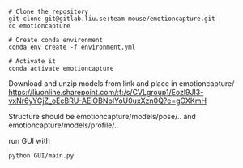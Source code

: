     # Clone the repository
    git clone git@gitlab.liu.se:team-mouse/emotioncapture.git
    cd emotioncapture

    # Create conda environment
    conda env create -f environment.yml

    # Activate it
    conda activate emotioncapture


Download and unzip models from link and place in emotioncapture/
    https://liuonline.sharepoint.com/:f:/s/CVLgroup1/Eozl9JI3-vxNr6yYGjZ_oEcBRU-AEiOBNbIYoU0uxXzn0Q?e=gOXKmH

Structure should be emotioncapture/models/pose/.. and emotioncapture/models/profile/..

run GUI with 

    python GUI/main.py